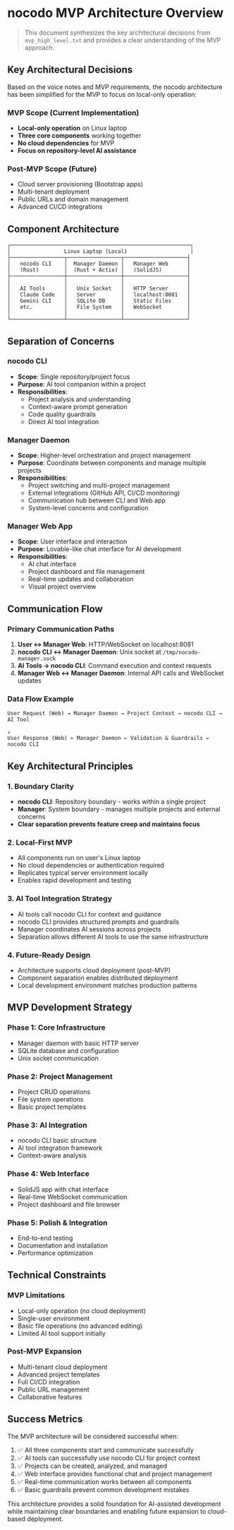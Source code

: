 # nocodo MVP Architecture Overview

> This document synthesizes the key architectural decisions from `mvp_high_level.txt` and provides a clear understanding of the MVP approach.

## Key Architectural Decisions

Based on the voice notes and MVP requirements, the nocodo architecture has been simplified for the MVP to focus on local-only operation:

### MVP Scope (Current Implementation)
- **Local-only operation** on Linux laptop
- **Three core components** working together
- **No cloud dependencies** for MVP
- **Focus on repository-level AI assistance**

### Post-MVP Scope (Future)
- Cloud server provisioning (Bootstrap apps)
- Multi-tenant deployment
- Public URLs and domain management
- Advanced CI/CD integrations

## Component Architecture

```
┌─────────────────────────────────────────────────────────┐
│                 Linux Laptop (Local)                    │
├─────────────────┬─────────────────┬────────────────────┤
│   nocodo CLI    │  Manager Daemon │   Manager Web      │
│   (Rust)        │  (Rust + Actix) │   (SolidJS)        │
├─────────────────┼─────────────────┼────────────────────┤
│                 │                 │                    │
│   AI Tools      │   Unix Socket   │   HTTP Server      │
│   Claude Code   │   Server        │   localhost:8081   │
│   Gemini CLI    │   SQLite DB     │   Static Files     │
│   etc.          │   File System   │   WebSocket        │
│                 │                 │                    │
└─────────────────┴─────────────────┴────────────────────┘
```

## Separation of Concerns

### nocodo CLI
- **Scope**: Single repository/project focus
- **Purpose**: AI tool companion within a project
- **Responsibilities**:
  - Project analysis and understanding
  - Context-aware prompt generation
  - Code quality guardrails
  - Direct AI tool integration

### Manager Daemon
- **Scope**: Higher-level orchestration and project management
- **Purpose**: Coordinate between components and manage multiple projects
- **Responsibilities**:
  - Project switching and multi-project management
  - External integrations (GitHub API, CI/CD monitoring)
  - Communication hub between CLI and Web app
  - System-level concerns and configuration

### Manager Web App
- **Scope**: User interface and interaction
- **Purpose**: Lovable-like chat interface for AI development
- **Responsibilities**:
  - AI chat interface
  - Project dashboard and file management
  - Real-time updates and collaboration
  - Visual project overview

## Communication Flow

### Primary Communication Paths
1. **User ↔ Manager Web**: HTTP/WebSocket on localhost:8081
2. **nocodo CLI ↔ Manager Daemon**: Unix socket at `/tmp/nocodo-manager.sock`
3. **AI Tools → nocodo CLI**: Command execution and context requests
4. **Manager Web ↔ Manager Daemon**: Internal API calls and WebSocket updates

### Data Flow Example
```
User Request (Web) → Manager Daemon → Project Context → nocodo CLI → AI Tool
                                                                        ↓
User Response (Web) ← Manager Daemon ← Validation & Guardrails ← nocodo CLI
```

## Key Architectural Principles

### 1. Boundary Clarity
- **nocodo CLI**: Repository boundary - works within a single project
- **Manager**: System boundary - manages multiple projects and external concerns
- **Clear separation prevents feature creep and maintains focus**

### 2. Local-First MVP
- All components run on user's Linux laptop
- No cloud dependencies or authentication required
- Replicates typical server environment locally
- Enables rapid development and testing

### 3. AI Tool Integration Strategy
- AI tools call nocodo CLI for context and guidance
- nocodo CLI provides structured prompts and guardrails
- Manager coordinates AI sessions across projects
- Separation allows different AI tools to use the same infrastructure

### 4. Future-Ready Design
- Architecture supports cloud deployment (post-MVP)
- Component separation enables distributed deployment
- Local development environment matches production patterns

## MVP Development Strategy

### Phase 1: Core Infrastructure
- Manager daemon with basic HTTP server
- SQLite database and configuration
- Unix socket communication

### Phase 2: Project Management  
- Project CRUD operations
- File system operations
- Basic project templates

### Phase 3: AI Integration
- nocodo CLI basic structure
- AI tool integration framework
- Context-aware analysis

### Phase 4: Web Interface
- SolidJS app with chat interface
- Real-time WebSocket communication
- Project dashboard and file browser

### Phase 5: Polish & Integration
- End-to-end testing
- Documentation and installation
- Performance optimization

## Technical Constraints

### MVP Limitations
- Local-only operation (no cloud deployment)
- Single-user environment
- Basic file operations (no advanced editing)
- Limited AI tool support initially

### Post-MVP Expansion
- Multi-tenant cloud deployment
- Advanced project templates
- Full CI/CD integration
- Public URL management
- Collaborative features

## Success Metrics

The MVP architecture will be considered successful when:

1. ✅ All three components start and communicate successfully
2. ✅ AI tools can successfully use nocodo CLI for project context
3. ✅ Projects can be created, analyzed, and managed
4. ✅ Web interface provides functional chat and project management
5. ✅ Real-time communication works between all components
6. ✅ Basic guardrails prevent common development mistakes

This architecture provides a solid foundation for AI-assisted development while maintaining clear boundaries and enabling future expansion to cloud-based deployment.
